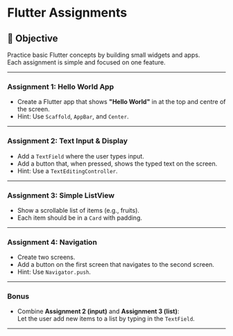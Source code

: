 # Flutter Assignments

## 🎯 Objective
Practice basic Flutter concepts by building small widgets and apps.  
Each assignment is simple and focused on one feature.

---

### Assignment 1: Hello World App
- Create a Flutter app that shows **"Hello World"** in at the top and centre of the screen.
- Hint: Use `Scaffold`, `AppBar`, and `Center`.

---

### Assignment 2: Text Input & Display
- Add a `TextField` where the user types input.
- Add a button that, when pressed, shows the typed text on the screen.
- Hint: Use a `TextEditingController`.

---

### Assignment 3: Simple ListView
- Show a scrollable list of items (e.g., fruits).
- Each item should be in a `Card` with padding.

---

### Assignment 4: Navigation
- Create two screens.
- Add a button on the first screen that navigates to the second screen.
- Hint: Use `Navigator.push`.

---

### Bonus
- Combine **Assignment 2 (input)** and **Assignment 3 (list)**:  
  Let the user add new items to a list by typing in the `TextField`.

---
